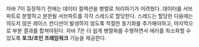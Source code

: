 
 자바 7이 등장하기 전에는 데이터 컬렉션을 병렬로 처리하기가 어려웠다.
 데이터를 서브파트로 분할하고 분한될 서브파트를 각각 스레드로 할당한다.
 스레드는 할당한 다음에는 의도치 않은 레이스 컨디션이 발생하지 않도록 적절한 동기화를 추가해야하고, 마지막으로 부분 결과를 합쳐야된다.
 자바 7은 더 쉽게 병렬화를 수행하면서 에러를 최소화할 수 있도록 <b>포크/조인 프레임워크</b> 기능을 제공한다.
